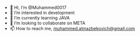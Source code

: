 - 👋 Hi, I’m @Muhammed0017
- 👀 I’m interested in development 
- 🌱 I’m currently learning JAVA
- 💞️ I’m looking to collaborate on META
- 📫 How to reach me, muhammed.almazbekovich@gmail.com

<!---
Muhammed0017/Muhammed0017 is a ✨ special ✨ repository because its `README.md` (this file) appears on your GitHub profile.
You can click the Preview link to take a look at your changes.
--->
